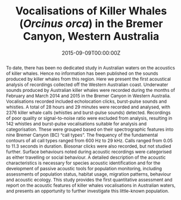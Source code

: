 ---
abstract: To date, there has been no dedicated study in Australian waters on the acoustics of killer whales. Hence no information has been published on the sounds produced by killer whales from this region. Here we present the first acoustical analysis of recordings collected off the Western Australian coast. Underwater sounds produced by Australian killer whales were recorded during the months of February and March 2014 and 2015 in the Bremer Canyon in Western Australia. Vocalisations recorded included echolocation clicks, burst-pulse sounds and whistles. A total of 28 hours and 29 minutes were recorded and analysed, with 2376 killer whale calls (whistles and burst-pulse sounds) detected. Recordings of poor quality or signal-to-noise ratio were excluded from analysis, resulting in 142 whistles and burst-pulse vocalisations suitable for analysis and categorisation. These were grouped based on their spectrographic features into nine Bremer Canyon (BC) “call types”. The frequency of the fundamental contours of all call types ranged from 600 Hz to 29 kHz. Calls ranged from 0.05 to 11.3 seconds in duration. Biosonar clicks were also recorded, but not studied further. Surface behaviours noted during acoustic recordings were categorised as either travelling or social behaviour. A detailed description of the acoustic characteristics is necessary for species acoustic identification and for the development of passive acoustic tools for population monitoring, including assessments of population status, habitat usage, migration patterns, behaviour and acoustic ecology. This study provides the first quantitative assessment and report on the acoustic features of killer whales vocalisations in Australian waters, and presents an opportunity to further investigate this little-known population.

authors:
- Rebecca Wellard
- Christine Erbe
- leila 
- Michelle Blewitt

date: "2015-09-09T00:00:00Z"
doi: "10.1371/journal.pone.0136535"
featured: false
image:
  caption: 
  focal_point: ""
  preview_only: false
projects: []
publication: '*PLOS ONE* (10)'
publication_short: 
publication_types:
- "2"
publishDate: "2015-09-09T00:00:00Z"
slides: 
summary: 
tags:
- Source Themes
title: Vocalisations of Killer Whales (<em>Orcinus orca</em>) in the Bremer Canyon, Western Australia
url_code: ""
url_dataset: ""
url_pdf: https://journals.plos.org/plosone/article?id=10.1371/journal.pone.0136535
url_poster: ""
url_project: ""
url_slides: ""
url_source: ""
url_video: ""
---